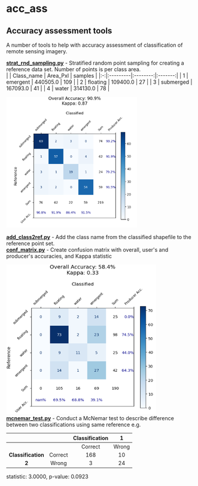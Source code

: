 # acc_ass
## Accuracy assessment tools
A number of tools to help with accuracy assessment of classification of remote sensing imagery.

<b>[strat_rnd_sampling.py](https://github.com/timwh/acc_ass/blob/main/strat_rnd_sampling.py)</b>  - Stratified random point sampling for creating a reference data set. Number of points is per class area. <br>
  | | Class_name | Area_Pxl	| samples |
  |:-:|:---------|:--------:|:-------:|
  | 1 |	emergent |	440505.0	| 109 |
  | 2	| floating	| 109400.0	| 27 |
  | 3	| submerged	| 167093.0	| 41 |
  | 4	| water	| 314130.0 |	78 |

<img src="https://github.com/timwh/acc_ass/blob/main/images/Screenshot2025-04-11-104137.png" width="350" height="350" />

<b>[add_class2ref.py](https://github.com/timwh/acc_ass/blob/main/add_class2ref.py)</b> - Add the class name from the classified shapefile to the reference point set. <br>
<b>[conf_matrix.py](https://github.com/timwh/acc_ass/blob/main/conf_matrix.py)</b> - Create confusion matrix with overall, user's and producer's accuracies, and Kappa statistic

<img src="https://github.com/timwh/acc_ass/blob/main/images/Screenshot2025-03-28160534.png" width="400" height="400" /><br>
<b>[mcnemar_test.py](https://github.com/timwh/acc_ass/blob/main/mcnemar_test.py)</b> - Conduct a McNemar test to describe difference between two classifications using same reference e.g.

|||Classification|1|
|:-:|:-:|:------:|:-------:|
|||Correct|Wrong|
|<b>Classification</b>|Correct|168|10|
|<b>2</b>|Wrong|3|24|

statistic: 3.0000, p-value: 0.0923
